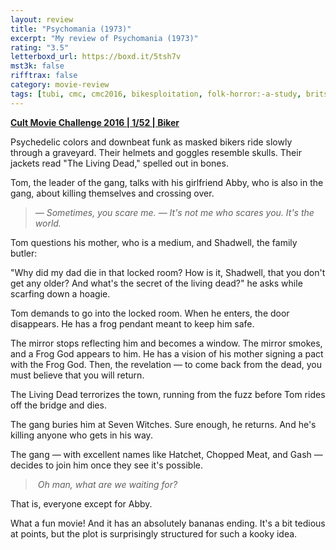 ```yaml
---
layout: review
title: "Psychomania (1973)"
excerpt: "My review of Psychomania (1973)"
rating: "3.5"
letterboxd_url: https://boxd.it/5tsh7v
mst3k: false
rifftrax: false
category: movie-review
tags: [tubi, cmc, cmc2016, bikesploitation, folk-horror:-a-study, britsploitation]
---
```


<b><a href="https://boxd.it/q7ygw" title="Cult Movie Challenge 2016 | 1/52 | Biker" target="_blank" rel="noopener">Cult Movie Challenge 2016 | 1/52 | Biker</a></b>

Psychedelic colors and downbeat funk as masked bikers ride slowly through a graveyard. Their helmets and goggles resemble skulls. Their jackets read "The Living Dead," spelled out in bones.

Tom, the leader of the gang, talks with his girlfriend Abby, who is also in the gang, about killing themselves and crossing over.

<blockquote><i>— Sometimes, you scare me.
</i><i>— It's not me who scares you. It's the world.</i></blockquote>Tom questions his mother, who is a medium, and Shadwell, the family butler:

"Why did my dad die in that locked room? How is it, Shadwell, that you don't get any older? And what's the secret of the living dead?" he asks while scarfing down a hoagie.

Tom demands to go into the locked room. When he enters, the door disappears. He has a frog pendant meant to keep him safe.

The mirror stops reflecting him and becomes a window. The mirror smokes, and a Frog God appears to him. He has a vision of his mother signing a pact with the Frog God. Then, the revelation — to come back from the dead, you must believe that you will return.

The Living Dead terrorizes the town, running from the fuzz before Tom rides off the bridge and dies.

The gang buries him at Seven Witches. Sure enough, he returns. And he's killing anyone who gets in his way.

The gang — with excellent names like Hatchet, Chopped Meat, and Gash — decides to join him once they see it's possible.

<blockquote><i> Oh man, what are we waiting for?</i></blockquote>That is, everyone except for Abby.

What a fun movie! And it has an absolutely bananas ending. It's a bit tedious at points, but the plot is surprisingly structured for such a kooky idea.
